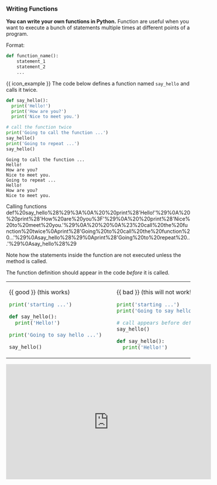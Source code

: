 ### Writing Functions

**You can write your own functions in Python.** Function are useful when you want to execute a bunch of statements multiple times at different points of a program. 

Format:
```python
def function_name():
    statement_1
    statement_2
    ...
```

<tip-box> 

{{ icon_example }} The code below defines a function named `say_hello` and calls it twice.

<include src="inputOutput.md" boilerplate >
<span id="input">

```python
def say_hello():
  print('Hello!')
  print('How are you?')
  print('Nice to meet you.')

# call the function twice
print('Going to call the function ...')
say_hello()
print('Going to repeat ...')
say_hello()
```
</span>
<span id="output">

```
Going to call the function ...
Hello!
How are you?
Nice to meet you.
Going to repeat ...
Hello!
How are you?
Nice to meet you.

```

<include src="visualize.md" boilerplate >
  <span id="title">Calling functions</span>
  <span id="code">def%20say_hello%28%29%3A%0A%20%20print%28'Hello!'%29%0A%20%20print%28'How%20are%20you%3F'%29%0A%20%20print%28'Nice%20to%20meet%20you.'%29%0A%20%20%0A%23%20call%20the%20function%20twice%0Aprint%28'Going%20to%20call%20the%20function%20...'%29%0Asay_hello%28%29%0Aprint%28'Going%20to%20repeat%20...'%29%0Asay_hello%28%29</span>
</include>

</span>
</include>

Note how the statements inside the function are not executed unless the method is called.

<include src="tryYourOwn.md" boilerplate var-program="hello-function" />

</tip-box>

The function definition should appear in the code _before_ it is called.
 
<tip-box> 

<table>
<tr>
  <td>

{{ good }} (this works)
```python
print('starting ...')

def say_hello():
  print('Hello!')

print('Going to say hello ...')

say_hello()
```
  </td>
  <td>&nbsp;&nbsp;</td>
  <td>
  
{{ bad }} (this will not work!)
```python
print('starting ...')
print('Going to say hello ...')

# call appears before definition
say_hello()

def say_hello():
  print('Hello!')
```
  </td>
</tr>
</table>

</tip-box>

<panel type="seamless" header="%%:tv: Defining your own functions%%">
<iframe width="560" height="315" src="https://www.youtube.com/embed/WB4hJJkfhLU?rel=0&showinfo=0&start=13&end=199&version=3" frameborder="0" allowfullscreen></iframe>

</panel><p/>

<include src="exercisePanel.md" boilerplate var-title="Hip Hip Hooray!" var-file="e-hooray.md" />